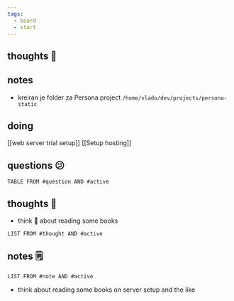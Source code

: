 ```yaml
---
tags:
  - board
  - start
---
```

## thoughts 💭
## notes
- kreiran je folder za Persona project
`/home/vlado/dev/projects/persona-static`

## doing
[[web server trial setup]]
[[Setup hosting]]

## questions 😕
```dataview
TABLE FROM #question AND #active
```

## thoughts 🤔
- think 🤔 about reading some books
```dataview
LIST FROM #thought AND #active
```
## notes 🗒
```dataview
LIST FROM #note AND #active
```
- think about reading some books on server setup and the like
